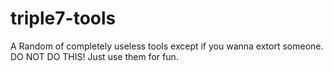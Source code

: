 # triple7-tools
A Random of completely useless tools except if you wanna extort someone. DO NOT DO THIS! Just use them for fun.
